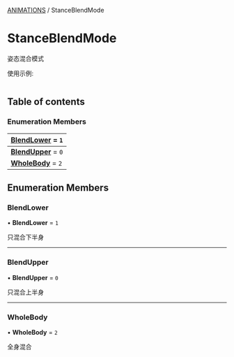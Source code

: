 [ANIMATIONS](../groups/ANIMATIONS.ANIMATIONS.md) / StanceBlendMode

# StanceBlendMode <Badge type="tip" text="Enumeration" /> <Score text="StanceBlendMode" />

姿态混合模式

<span style="font-size: 14px;">

使用示例:

</span>

```ts
```

## Table of contents

### Enumeration Members <Score text="Enumeration" /> 
| **[BlendLower](mw.StanceBlendMode.md#blendlower)** = ``1``  |
| :----- |
| **[BlendUpper](mw.StanceBlendMode.md#blendupper)** = ``0`` |
| **[WholeBody](mw.StanceBlendMode.md#wholebody)** = ``2`` |

## Enumeration Members

### BlendLower <Score text="BlendLower" /> 

• **BlendLower** = ``1``

只混合下半身

___

### BlendUpper <Score text="BlendUpper" /> 

• **BlendUpper** = ``0``

只混合上半身

___

### WholeBody <Score text="WholeBody" /> 

• **WholeBody** = ``2``

全身混合
